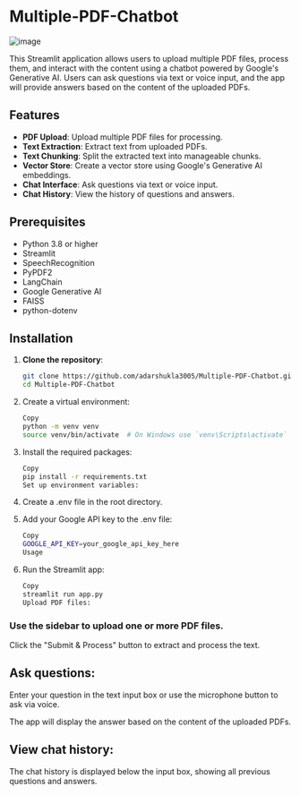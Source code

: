 # Multiple-PDF-Chatbot

![image](https://github.com/user-attachments/assets/f64cacb6-cc8b-4fad-88f2-cfa6aa136118)

This Streamlit application allows users to upload multiple PDF files, process them, and interact with the content using a chatbot powered by Google's Generative AI. Users can ask questions via text or voice input, and the app will provide answers based on the content of the uploaded PDFs.

## Features

- **PDF Upload**: Upload multiple PDF files for processing.
- **Text Extraction**: Extract text from uploaded PDFs.
- **Text Chunking**: Split the extracted text into manageable chunks.
- **Vector Store**: Create a vector store using Google's Generative AI embeddings.
- **Chat Interface**: Ask questions via text or voice input.
- **Chat History**: View the history of questions and answers.

## Prerequisites

- Python 3.8 or higher
- Streamlit
- SpeechRecognition
- PyPDF2
- LangChain
- Google Generative AI
- FAISS
- python-dotenv

## Installation

1. **Clone the repository**:
   ```bash
   git clone https://github.com/adarshukla3005/Multiple-PDF-Chatbot.git
   cd Multiple-PDF-Chatbot
2. Create a virtual environment:
   ```bash
   Copy
   python -m venv venv
   source venv/bin/activate  # On Windows use `venv\Scripts\activate`

3. Install the required packages:
   ```bash
   Copy
   pip install -r requirements.txt
   Set up environment variables:

4. Create a .env file in the root directory.

5. Add your Google API key to the .env file:
   ```bash
   Copy
   GOOGLE_API_KEY=your_google_api_key_here
   Usage
6. Run the Streamlit app:
   ```bash
   Copy
   streamlit run app.py
   Upload PDF files:

### Use the sidebar to upload one or more PDF files.

Click the "Submit & Process" button to extract and process the text.

## Ask questions:

Enter your question in the text input box or use the microphone button to ask via voice.

The app will display the answer based on the content of the uploaded PDFs.

## View chat history:

The chat history is displayed below the input box, showing all previous questions and answers.
